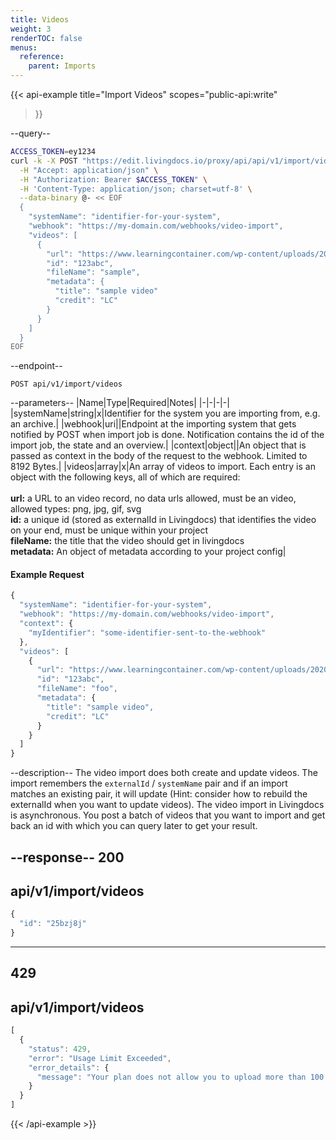 ```yaml
---
title: Videos
weight: 3
renderTOC: false
menus:
  reference:
    parent: Imports
---
```


{{< api-example
  title="Import Videos"
  scopes="public-api:write"
>}}

--query--

```bash
ACCESS_TOKEN=ey1234
curl -k -X POST "https://edit.livingdocs.io/proxy/api/api/v1/import/videos" \
  -H "Accept: application/json" \
  -H "Authorization: Bearer $ACCESS_TOKEN" \
  -H 'Content-Type: application/json; charset=utf-8' \
  --data-binary @- << EOF
  {
    "systemName": "identifier-for-your-system",
    "webhook": "https://my-domain.com/webhooks/video-import",
    "videos": [
      {
        "url": "https://www.learningcontainer.com/wp-content/uploads/2020/05/sample-mp4-file.mp4",
        "id": "123abc",
        "fileName": "sample",
        "metadata": {
          "title": "sample video"
          "credit": "LC"
        }
      }
    ]
  }
EOF
```

--endpoint--
```
POST api/v1/import/videos
```

--parameters--
|Name|Type|Required|Notes|
|-|-|-|-|
|systemName|string|x|Identifier for the system you are importing from, e.g. an archive.|
|webhook|uri||Endpoint at the importing system that gets notified by POST when import job is done. Notification contains the id of the import job, the state and an overview.|
|context|object||An object that is passed as context in the body of the request to the webhook. Limited to 8192 Bytes.|
|videos|array|x|An array of videos to import. Each entry is an object with the following keys, all of which are required:<br><br>**url:** a URL to an video record, no data urls allowed, must be an video, allowed types: png, jpg, gif, svg<br>**id:** a unique id (stored as externalId in Livingdocs) that identifies the video on your end, must be unique within your project<br>**fileName:** the title that the video should get in livingdocs<br>**metadata:** An object of metadata according to your project config|

#### Example Request
```js
{
  "systemName": "identifier-for-your-system",
  "webhook": "https://my-domain.com/webhooks/video-import",
  "context": {
    "myIdentifier": "some-identifier-sent-to-the-webhook"
  },
  "videos": [
    {
      "url": "https://www.learningcontainer.com/wp-content/uploads/2020/05/sample-mp4-file.mp4",
      "id": "123abc",
      "fileName": "foo",
      "metadata": {
        "title": "sample video",
        "credit": "LC"
      }
    }
  ]
}
```

--description--
The video import does both create and update videos. The import remembers the `externalId` / `systemName` pair and if an import matches an existing pair, it will update (Hint: consider how to rebuild the externalId when you want to update videos). The video import in Livingdocs is asynchronous. You post a batch of videos that you want to import and get back an id with which you can query later to get your result.

--response--
200
---
api/v1/import/videos
---
```js
{
  "id": "25bzj8j"
}
```
-----
429
---
api/v1/import/videos
---
```js
[
  {
    "status": 429,
    "error": "Usage Limit Exceeded",
    "error_details": {
      "message": "Your plan does not allow you to upload more than 100 per day.\n      You already uploaded 99 in the last 24 hours and are trying to upload 10 more.\n      Please try again later."
    }
  }
]
```

{{< /api-example >}}
